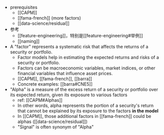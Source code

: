 - prerequisites
  - [[CAPM]]
  - [[fama-french]] (more factors)
  - [[data-science/residual]]
- 参考
  - [[feature-engineering]]，特别是[[feature-engineering#举例]]
  - [[naming]]
- A "factor" represents a systematic risk that affects the returns of a security or portfolio.
  - Factor models help in estimating the expected returns and risks of a security or portfolio.
  - Factors can be macroeconomic variables, market indices, or other financial variables that influence asset prices.
  - [[CAPM]], [[fama-french]], [[barra]]
  - Concrete examples: [[barra#CNE5]]
- "Alpha" is a measure of the excess return of a security or portfolio over its expected return, given its exposure to various factors
  - ref: [[CAPM#Alphas]]
  - In other words, alpha represents the portion of a security's return that cannot be explained by its exposure to the factors **in the model**
  - In [[CAPM]], those additional factors in [[fama-french]] could be alphas ([[data-science/residual]])
  - "Signal" is often synonym of "Alpha"